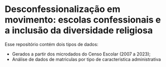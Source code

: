 # Desconfessionalização em movimento: escolas confessionais e a inclusão da diversidade religiosa

Esse repositório contém dois tipos de dados:

- Gerados a partir dos microdados do Censo Escolar (2007 a 2023);
- Análise de dados de matriculas por tipo de caracteristica administrativa 

